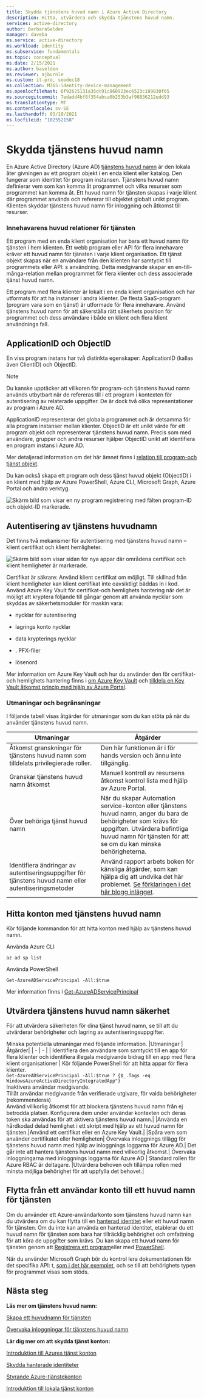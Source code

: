```yaml
---
title: Skydda tjänstens huvud namn i Azure Active Directory
description: Hitta, utvärdera och skydda tjänstens huvud namn.
services: active-directory
author: BarbaraSelden
manager: daveba
ms.service: active-directory
ms.workload: identity
ms.subservice: fundamentals
ms.topic: conceptual
ms.date: 2/15/2021
ms.author: baselden
ms.reviewer: ajburnle
ms.custom: it-pro, seodec18
ms.collection: M365-identity-device-management
ms.openlocfilehash: 6f92625131a35dc91c860923ec6523c189830f65
ms.sourcegitcommit: 7edadd4bf8f354abca0b253b3af98836212edd93
ms.translationtype: MT
ms.contentlocale: sv-SE
ms.lasthandoff: 03/10/2021
ms.locfileid: "102552158"
---
```

# <a name="securing-service-principals"></a>Skydda tjänstens huvud namn

En Azure Active Directory (Azure AD) [tjänstens huvud namn](https://docs.microsoft.com/azure/active-directory/develop/app-objects-and-service-principals) är den lokala åter givningen av ett program objekt i en enda klient eller katalog.  Den fungerar som identitet för program instansen. Tjänstens huvud namn definierar vem som kan komma åt programmet och vilka resurser som programmet kan komma åt. Ett huvud namn för tjänsten skapas i varje klient där programmet används och refererar till objektet globalt unikt program. Klienten skyddar tjänstens huvud namn för inloggning och åtkomst till resurser.  

### <a name="tenant-service-principal-relationships"></a>Innehavarens huvud relationer för tjänsten
Ett program med en enda klient organisation har bara ett huvud namn för tjänsten i hem klienten. Ett webb program eller API för flera innehavare kräver ett huvud namn för tjänsten i varje klient organisation. Ett tjänst objekt skapas när en användare från den klienten har samtyckt till programmets eller API: s användning. Detta medgivande skapar en en-till-många-relation mellan programmet för flera klienter och dess associerade tjänst huvud namn.

Ett program med flera klienter är lokalt i en enda klient organisation och har utformats för att ha instanser i andra klienter. De flesta SaaS-program (program vara som en tjänst) är utformade för flera innehavare. Använd tjänstens huvud namn för att säkerställa rätt säkerhets position för programmet och dess användare i både en klient och flera klient användnings fall.

## <a name="applicationid-and-objectid"></a>ApplicationID och ObjectID

En viss program instans har två distinkta egenskaper: ApplicationID (kallas även ClientID) och ObjectID.

> [!NOTE] 
> Du kanske upptäcker att villkoren för program-och tjänstens huvud namn används utbytbart när de refereras till i ett program i kontexten för autentisering av relaterade uppgifter. De är dock två olika representationer av program i Azure AD.
 

ApplicationID representerar det globala programmet och är detsamma för alla program instanser mellan klienter. ObjectID är ett unikt värde för ett program objekt och representerar tjänstens huvud namn. Precis som med användare, grupper och andra resurser hjälper ObjectID unikt att identifiera en program instans i Azure AD.

Mer detaljerad information om det här ämnet finns i [relation till program-och tjänst objekt](https://docs.microsoft.com/azure/active-directory/develop/app-objects-and-service-principals).

Du kan också skapa ett program och dess tjänst huvud objekt (ObjectID) i en klient med hjälp av Azure PowerShell, Azure CLI, Microsoft Graph, Azure Portal och andra verktyg. 

![Skärm bild som visar en ny program registrering med fälten program-ID och objekt-ID markerade.](./media/securing-service-accounts/secure-principal-image-1.png)

## <a name="service-principal-authentication"></a>Autentisering av tjänstens huvudnamn

Det finns två mekanismer för autentisering med tjänstens huvud namn – klient certifikat och klient hemligheter. 

![ Skärm bild som visar sidan för nya appar där områdena certifikat och klient hemligheter är markerade.](./media/securing-service-accounts/secure-principal-certificates.png)

Certifikat är säkrare: Använd klient certifikat om möjligt. Till skillnad från klient hemligheter kan klient certifikat inte oavsiktligt bäddas in i kod. Använd Azure Key Vault för certifikat-och hemlighets hantering när det är möjligt att kryptera följande till gångar genom att använda nycklar som skyddas av säkerhetsmoduler för maskin vara:

* nycklar för autentisering

* lagrings konto nycklar

* data krypterings nycklar

* . PFX-filer

* lösenord 

Mer information om Azure Key Vault och hur du använder den för certifikat-och hemlighets hantering finns i [om Azure Key Vault](https://docs.microsoft.com/azure/key-vault/general/overview) och [tilldela en Key Vault åtkomst princip med hjälp av Azure Portal](https://docs.microsoft.com/azure/key-vault/general/assign-access-policy-portal). 

 ### <a name="challenges-and-mitigations"></a>Utmaningar och begränsningar
I följande tabell visas åtgärder för utmaningar som du kan stöta på när du använder tjänstens huvud namn.


| Utmaningar| Åtgärder |
| - | - |
| Åtkomst granskningar för tjänstens huvud namn som tilldelats privilegierade roller.| Den här funktionen är i för hands version och ännu inte tillgänglig. |
| Granskar tjänstens huvud namn åtkomst| Manuell kontroll av resursens åtkomst kontrol lista med hjälp av Azure Portal. |
| Över behöriga tjänst huvud namn| När du skapar Automation service-konton eller tjänstens huvud namn, anger du bara de behörigheter som krävs för uppgiften. Utvärdera befintliga huvud namn för tjänsten för att se om du kan minska behörigheterna. |
|Identifiera ändringar av autentiseringsuppgifter för tjänstens huvud namn eller autentiseringsmetoder |Använd rapport arbets boken för känsliga åtgärder, som kan hjälpa dig att undvika det här problemet. [Se förklaringen i det här blogg inlägget](https://techcommunity.microsoft.com/t5/azure-active-directory-identity/azure-ad-workbook-to-help-you-assess-solorigate-risk/ba-p/2010718).|

## <a name="find-accounts-using-service-principals"></a>Hitta konton med tjänstens huvud namn
Kör följande kommandon för att hitta konton med hjälp av tjänstens huvud namn.

Använda Azure CLI


`az ad sp list`

Använda PowerShell

`Get-AzureADServicePrincipal -All:$true` 


Mer information finns i [Get-AzureADServicePrincipal](https://docs.microsoft.com/powershell/module/azuread/get-azureadserviceprincipal)

## <a name="assess-service-principal-security"></a>Utvärdera tjänstens huvud namn säkerhet

För att utvärdera säkerheten för dina tjänst huvud namn, se till att du utvärderar behörigheter och lagring av autentiseringsuppgifter.

Minska potentiella utmaningar med följande information.
|Utmaningar | Åtgärder|
| - | - |
| Identifiera den användare som samtyckt till en app för flera klienter och identifiera illegala medgivande bidrag till en app med flera klient organisationer | Kör följande PowerShell för att hitta appar för flera klienter.<br>`Get-AzureADServicePrincipal -All:$true ? {$_.Tags -eq WindowsAzureActiveDirectoryIntegratedApp"}`<br>Inaktivera användar medgivande. <br>Tillåt användar medgivande från verifierade utgivare, för valda behörigheter (rekommenderas) <br> Använd villkorlig åtkomst för att blockera tjänstens huvud namn från ej betrodda platser. Konfigurera dem under användar kontexten och deras token ska användas för att aktivera tjänstens huvud namn.|
|Använda en hårdkodad delad hemlighet i ett skript med hjälp av ett huvud namn för tjänsten.|Använd ett certifikat eller en Azure Key Vault.|
|Spåra vem som använder certifikatet eller hemligheten| Övervaka inloggnings tillägg för tjänstens huvud namn med hjälp av inloggnings loggarna för Azure AD.|
Det går inte att hantera tjänstens huvud namn med villkorlig åtkomst.| Övervaka inloggningarna med inloggnings loggarna för Azure AD
| Standard rollen för Azure RBAC är deltagare. |Utvärdera behoven och tillämpa rollen med minsta möjliga behörighet för att uppfylla det behovet.|

## <a name="move-from-a-user-account-to-a-service-principal"></a>Flytta från ett användar konto till ett huvud namn för tjänsten  
Om du använder ett Azure-användarkonto som tjänstens huvud namn kan du utvärdera om du kan flytta till en [hanterad identitet](https://docs.microsoft.com/azure/app-service/overview-managed-identity?tabs=dotnet) eller ett huvud namn för tjänsten. Om du inte kan använda en hanterad identitet, etablerar du ett huvud namn för tjänsten som bara har tillräcklig behörighet och omfattning för att köra de uppgifter som krävs. Du kan skapa ett huvud namn för tjänsten genom att [Registrera ett program](https://docs.microsoft.com/azure/active-directory/develop/howto-create-service-principal-portal)eller med [PowerShell](https://docs.microsoft.com/azure/active-directory/develop/howto-authenticate-service-principal-powershell).

När du använder Microsoft Graph bör du kontrol lera dokumentationen för det specifika API: t, [som i det här exemplet](/powershell/azure/create-azure-service-principal-azureps), och se till att behörighets typen för programmet visas som stöds.

## <a name="next-steps"></a>Nästa steg

**Läs mer om tjänstens huvud namn:**

[Skapa ett huvudnamn för tjänsten](../develop/howto-create-service-principal-portal.md)

 [Övervaka inloggningar för tjänstens huvud namn](https://docs.microsoft.com/azure/active-directory/reports-monitoring/concept-sign-ins#sign-ins-report)

**Lär dig mer om att skydda tjänst konton:**

[Introduktion till Azures tjänst konton](service-accounts-introduction-azure.md)

[Skydda hanterade identiteter](service-accounts-managed-identities.md)

[Styrande Azure-tjänstekonton](service-accounts-governing-azure.md)

[Introduktion till lokala tjänst konton](service-accounts-on-premises.md)
